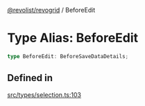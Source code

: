 [@revolist/revogrid](README.md) / BeforeEdit

# Type Alias: BeforeEdit

```ts
type BeforeEdit: BeforeSaveDataDetails;
```

## Defined in

[src/types/selection.ts:103](https://github.com/revolist/revogrid/blob/339b58d64f0e4822db63d040318421d77ef85671/src/types/selection.ts#L103)
